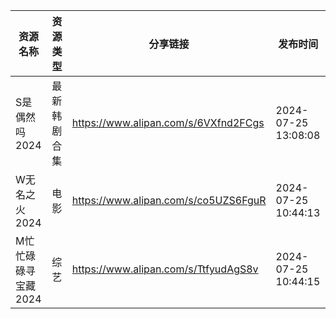 | 资源名称         | 资源类型   | 分享链接                                 | 发布时间                |
| ------------ | ------ | ------------------------------------ | ------------------- |
| S是偶然吗2024    | 最新韩剧合集 | https://www.alipan.com/s/6VXfnd2FCgs | 2024-07-25 13:08:08 |
| W无名之火2024    | 电影     | https://www.alipan.com/s/co5UZS6FguR | 2024-07-25 10:44:13 |
| M忙忙碌碌寻宝藏2024 | 综艺     | https://www.alipan.com/s/TtfyudAgS8v | 2024-07-25 10:44:15 |
